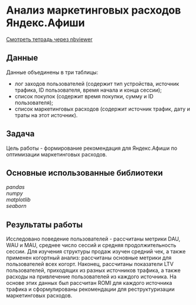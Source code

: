 # Анализ маркетинговых расходов Яндекс.Афиши
[Смотреть тетрадь через nbviewer](https://nbviewer.jupyter.org/github/vtauber/y.praktikum_projects/blob/master/afisha_marketing/afisha_marketing.ipynb)
## Данные
Данные объединены в три таблицы:
- лог заходов пользователей (содержит тип устройства, источник трафика, ID пользователя, время начала и конца сессии);
- список покупок (содержит время покупки, сумму и ID пользователя);
- список маркетинговых расходов (содержит источник трафик, дату и траты на этот источник).
## Задача
Цель работы - формирование рекомендация для Яндекс.Афиши по оптимизации маркетинговых расходов.
## Основные использованные библиотеки
*pandas  
numpy  
matplotlib  
seaborn*
## Результаты работы
Исследовано поведение пользователей - рассчитаны метрики DAU, WAU и MAU, среднее число сессий и средняя продолжительность сессии. Для изучения структуры продаж изучен средний чек, а также применен когортный анализ: рассчитаны основные метрики для пользователей всех когорт. Наконец, рассчитаны показатели LTV пользователей, приходящих из разных источников трафика, а также расходы на привлечение пользователей из каждого источника. На основе этих данных был рассчитан ROMI для каждого источника трафика и сформулированы рекомендации для реструктуризации маркетинговых расходов.
